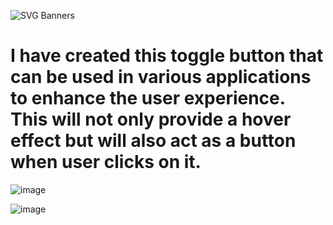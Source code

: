 ![SVG Banners](https://svg-banners.vercel.app/api?type=glitch&text1=Toggle_Button&width=1200&height=200)
# I have created this toggle button that can be used in various applications to enhance the user experience. This will not only provide a hover effect but will also act as a button when user clicks on it.

![image](https://user-images.githubusercontent.com/96367023/213914324-3d4378db-c35b-488e-a054-d8c1e6f978a7.png)

![image](https://user-images.githubusercontent.com/96367023/213914350-8f00e800-fc97-46ed-95f1-9ee97c0ff42f.png)

